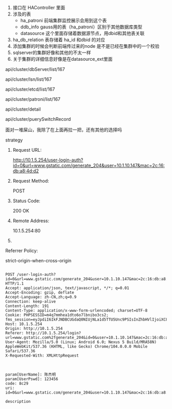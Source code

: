 1.  接口在 HAController 里面
2. 涉及的表
   - ha_patroni								前端集群监控展示会用到这个表
   - ddb_info                                    gauss用的表（ha_patroni）区别于其他数据库类型
   - datasource                                这个里面存储着数据源节点，用dbid和其他表关联
3.  ha_db_relation 表存储着  ha_id 和dbid 的对应
4. 添加集群的时候会判断前端传过来的node 是不是已经在集群中的一个校验
5. sqlserver的集群好像和其他的不太一样
6. 关于集群的详细信息好像是在datasource_ext里面







api/cluster/dbServer/list/167



api/cluster/lsn/list/167



api/cluster/etcd/list/167



api/cluster/patroni/list/167



api/cluster/detail



api/cluster/puerySwitchRecord







面对一堆屎山，我除了在上面再拉一把，还有其他的选择吗





strategy









1. Request URL: 

   

   http://10.1.5.254/user-login-auth?id=0&url=www.gstatic.com/generate_204&user=10.1.10.147&mac=2c:16:db:a8:4d:d2

2. Request Method: 

   

   POST

3. Status Code: 

   

   

   200 OK

4. Remote Address: 

   

   10.1.5.254:80

5. 

   Referrer Policy: 

   

   strict-origin-when-cross-origin



```
```









```
POST /user-login-auth?id=0&url=www.gstatic.com/generate_204&user=10.1.10.147&mac=2c:16:db:a8:4d:d2 HTTP/1.1
Accept: application/json, text/javascript, */*; q=0.01
Accept-Encoding: gzip, deflate
Accept-Language: zh-CN,zh;q=0.9
Connection: keep-alive
Content-Length: 191
Content-Type: application/x-www-form-urlencoded; charset=UTF-8
Cookie: PHPSESSID=m4q7mmhea1dto6o7lbnibo3cs2; fms_session=eyJpdiI6IkFJNDBCUGdaQ0NIUjNLa1d5TTU5Unc9PSIsInZhbHVlIjoiXC8xZ05NcVFXRm5jK2c1cEl0SFZDUTlHUU0wcnB4ckFRcUduTFh0UWJkMlk0UkR4b3VcL0JpeXNKN1hKKzFTRFpNM3RSTUpsKzJcL0pRQWxcL1Z2OVpkRDB3PT0iLCJtYWMiOiJiZjc5N2QyMzYxYzJkYWZiMzA2N2U4MzdmM2FlZjg1Y2M1ZjBlY2E1M2QwZDUzZjVlNzIxMjg4YTM1ZTg3OWY0In0%3D
Host: 10.1.5.254
Origin: http://10.1.5.254
Referer: http://10.1.5.254/login?url=www.gstatic.com%2fgenerate_204&id=0&user=10.1.10.147&mac=2c:16:db:a8:4d:d2&term=0
User-Agent: Mozilla/5.0 (Linux; Android 6.0; Nexus 5 Build/MRA58N) AppleWebKit/537.36 (KHTML, like Gecko) Chrome/104.0.0.0 Mobile Safari/537.36
X-Requested-With: XMLHttpRequest



param[UserName]: 陈杰明
param[UserPswd]: 123456
code: 8c29
uri: id=0&url=www.gstatic.com/generate_204&user=10.1.10.147&mac=2c:16:db:a8:4d:d2

description
```





```

```





